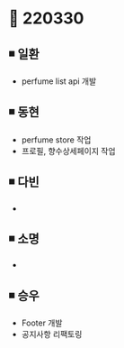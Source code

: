 # 📌 220330

## ◾ 일환

- perfume list api 개발


## ◾ 동현

- perfume store 작업
- 프로필, 향수상세페이지 작업



## ◾ 다빈

- 




## ◾ 소명

- 



## ◾ 승우

- Footer 개발
- 공지사항 리팩토링
